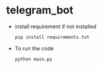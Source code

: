 # telegram_bot

* install requirement if not installed
  ```sh
  pip install requirements.txt
  ```  

* To run the code
  ```sh
  python main.py
  ``` 

